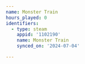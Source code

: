 ```yaml
---
name: Monster Train
hours_played: 0
identifiers:
  - type: steam
    appid: '1102190'
    name: Monster Train
    synced_on: '2024-07-04'

---
```

